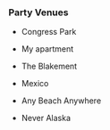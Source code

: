 ### Party Venues

- Congress Park
- My apartment
- The Blakement

- Mexico
- Any Beach Anywhere
- Never Alaska
